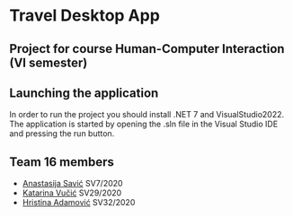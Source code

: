 # Travel Desktop App
## Project for course Human-Computer Interaction (VI semester)

## Launching the application
In order to run the project you should install .NET 7 and VisualStudio2022.
The application is started by opening the .sln file in the Visual Studio IDE and pressing the run button.

## Team 16 members
- [Anastasija Savić](https://github.com/savic-a) SV7/2020
- [Katarina Vučić](https://github.com/kaca01) SV29/2020
- [Hristina Adamović](https://github.com/hristinaina) SV32/2020
